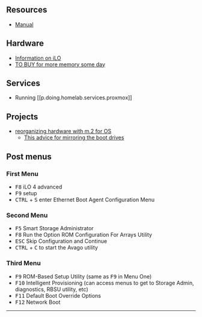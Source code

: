 
## Resources

- [Manual](assets/pdfs/hp-dl360p-g8-manual.pdf)

## Hardware

- [Information on iLO][1]
- [TO BUY for more memory some day][3]

## Services

- Running [[p.doing.homelab.services.proxmox]]

## Projects

- [reorganizing hardware with m.2 for OS][2]
  - [This advice for mirroring the boot drives][4]

## Post menus

### First Menu

- <kbd>F8</kbd> iLO 4 advanced
- <kbd>F9</kbd> setup
- <kbd>CTRL</kbd> + <kbd>S</kbd> enter Ethernet Boot Agent Configuration Menu

### Second Menu

- <kbd>F5</kbd> Smart Storage Administrator
- <kbd>F8</kbd> Run the Option ROM Configuration For Arrays Utility
- <kbd>ESC</kbd> Skip Configuration and Continue
- <kbd>CTRL</kbd> + <kbd>C</kbd> to start the Avago utility

### Third Menu

- <kbd>F9</kbd> ROM-Based Setup Utility (same as <kbd>F9</kbd> in Menu One)
- <kbd>F10</kbd> Intelligent Provisioning (can access menus to get to Storage Admin, diagnostics, RBSU utility, etc)
- <kbd>F11</kbd> Default Boot Override Options
- <kbd>F12</kbd> Network Boot

---

[1]: https://en.wikipedia.org/wiki/HP_Integrated_Lights-Out
[2]: https://www.reddit.com/r/homelab/comments/t5na4v/comment/hz66dwy/?utm_source=share&utm_medium=web2x&context=3
[3]: https://www.ebay.com/itm/222462491975?hash=item33cbcc3d47:g:Ks4AAOSwNZRfLGSf
[4]: https://forum.proxmox.com/threads/installation-with-m-2-ok.58009/
